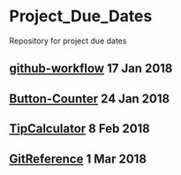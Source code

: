 # Project_Due_Dates
Repository for project due dates

## [github-workflow](https://github.com/CSCI-490-MobileAppDevelopment-S2018/github-workflow)    17 Jan 2018 ##
## [Button-Counter](https://github.com/CSCI-490-MobileAppDevelopment-S2018/ButtonCounter-project) 24 Jan 2018 ##
## [TipCalculator](https://github.com/CSCI-490-MobileAppDevelopment-S2018/TipCalculator-project) 8 Feb 2018 ##
## [GitReference](https://github.com/CSCI-490-MobileAppDevelopment-S2018/GitReference-project) 1 Mar 2018 ##
